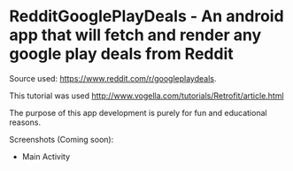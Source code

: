 # RedditGooglePlayDeals - An android app that will fetch and render any google play deals from Reddit

Source used: https://www.reddit.com/r/googleplaydeals.

This tutorial was used http://www.vogella.com/tutorials/Retrofit/article.html

The purpose of this app development is purely for fun and educational reasons.

Screenshots (Coming soon):

- Main Activity

